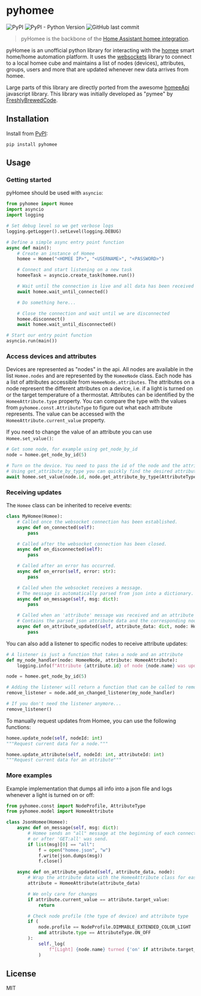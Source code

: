 # pyhomee

![PyPI](https://img.shields.io/pypi/v/pyhomee?style=for-the-badge)
![PyPI - Python Version](https://img.shields.io/pypi/pyversions/pyhomee?color=blue&logo=python&logoColor=yellow&style=for-the-badge)
![GitHub last commit](https://img.shields.io/github/last-commit/Taraman17/pyHomee?style=for-the-badge)

> pyHomee is the backbone of the [Home Assistant homee integration](https://github.com/Taraman17/hass-homee).

pyHomee is an unofficial python library for interacting with the [homee](https://hom.ee) smart home/home automation platform. It uses the [websockets](https://github.com/aaugustin/websockets) library to connect to a local homee cube and maintains a list of nodes (devices), attributes, groups, users and more that are updated whenever new data arrives from homee.

Large parts of this library are directly ported from the awesome [homeeApi](https://github.com/stfnhmplr/homee-api) javascript library.
This library was initially developed as "pymee" by [FreshlyBrewedCode](https://github.com/FreshlyBrewedCode/pymee).

## Installation

Install from [PyPI](https://pypi.org/project/pyhomee/):

```
pip install pyhomee
```

## Usage

### Getting started

pyHomee should be used with `asyncio`:

```python
from pyhomee import Homee
import asyncio
import logging

# Set debug level so we get verbose logs
logging.getLogger().setLevel(logging.DEBUG)

# Define a simple async entry point function
async def main():
    # Create an instance of Homee
    homee = Homee("<HOMEE IP>", "<USERNAME>", "<PASSWORD>")

    # Connect and start listening on a new task
    homeeTask = asyncio.create_task(homee.run())

    # Wait until the connection is live and all data has been received
    await homee.wait_until_connected()

    # Do something here...

    # Close the connection and wait until we are disconnected
    homee.disconnect()
    await homee.wait_until_disconnected()

# Start our entry point function
asyncio.run(main())
```

### Access devices and attributes

Devices are represented as "nodes" in the api. All nodes are available in the list `Homee.nodes` and are represented by the `HomeeNode` class.
Each node has a list of attributes accessible from `HomeeNode.attributes`. The attributes on a node represent the different attributes on a device, i.e. if a light is turned on or the target temperature of a thermostat. Attributes can be identified by the `HomeeAttribute.type` property. You can compare the type with the values from `pyhomee.const.AttributeType` to figure out what each attribute represents. The value can be accessed with the `HomeeAttribute.current_value` property.

If you need to change the value of an attribute you can use `Homee.set_value()`:

```python
# Get some node, for example using get_node_by_id
node = homee.get_node_by_id(5)

# Turn on the device. You need to pass the id of the node and the attribute as well as the value.
# Using get_attribute_by_type you can quickly find the desired attribute.
await homee.set_value(node.id, node.get_attribute_by_type(AttributeType.ON_OFF).id, 1)
```

### Receiving updates

The `Homee` class can be inherited to receive events:

```python
class MyHomee(Homee):
    # Called once the websocket connection has been established.
    async def on_connected(self):
        pass

    # Called after the websocket connection has been closed.
    async def on_disconnected(self):
        pass

    # Called after an error has occurred.
    async def on_error(self, error: str):
        pass

    # Called when the websocket receives a message.
    # The message is automatically parsed from json into a dictionary.
    async def on_message(self, msg: dict):
        pass

    # Called when an 'attribute' message was received and an attribute was updated.
    # Contains the parsed json attribute data and the corresponding node instance.
    async def on_attribute_updated(self, attribute_data: dict, node: HomeeNode):
        pass
```

You can also add a listener to specific nodes to receive attribute updates:

```python
# A listener is just a function that takes a node and an attribute
def my_node_handler(node: HomeeNode, attribute: HomeeAttribute):
    logging.info(f"Attribute {attribute.id} of node {node.name} was updated!")

node = homee.get_node_by_id(5)

# Adding the listener will return a function that can be called to remove the listener again
remove_listener = node.add_on_changed_listener(my_node_handler)

# If you don't need the listener anymore...
remove_listener()
```

To manually request updates from Homee, you can use the following functions:

```python
homee.update_node(self, nodeId: int)
"""Request current data for a node."""

homee.update_attribute(self, nodeId: int, attributeId: int)
"""Request current data for an attribute"""
```

### More examples

Example implementation that dumps all info into a json file and logs whenever a light is turned on or off:

```python
from pyhomee.const import NodeProfile, AttributeType
from pyhomee.model import HomeeAttribute

class JsonHomee(Homee):
    async def on_message(self, msg: dict):
        # Homee sends an "all" message at the beginning of each connection
        # or after 'GET:all' was send.
        if list(msg)[0] == "all":
            f = open("homee.json", "w")
            f.write(json.dumps(msg))
            f.close()

    async def on_attribute_updated(self, attribute_data, node):
        # Wrap the attribute data with the HomeeAttribute class for easier access
        attribute = HomeeAttribute(attribute_data)

        # We only care for changes
        if attribute.current_value == attribute.target_value:
            return

        # Check node profile (the type of device) and attribute type
        if (
            node.profile == NodeProfile.DIMMABLE_EXTENDED_COLOR_LIGHT
            and attribute.type == AttributeType.ON_OFF
        ):
            self._log(
                f"[Light] {node.name} turned {'on' if attribute.target_value == 1 else 'off'}"
            )
```

## License

MIT
